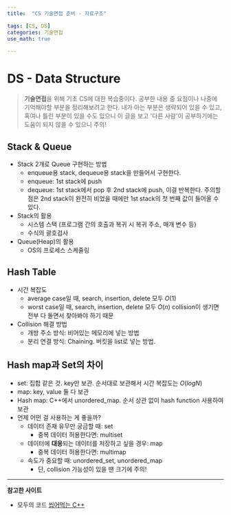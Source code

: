 ```yaml
---
title:	"CS 기술면접 준비 - 자료구조"

tags: [CS, DS]
categories: 기술면접
use_math: true

---
```

# DS - Data Structure

> **기술면접**을 위해 기초 CS에 대한 복습중이다.
공부한 내용 중 요점이나 나중에 기억해야할 부분을 정리해보려고 한다.
내가 아는 부분은 생략되어 있을 수 있고, 혹여나 틀린 부분이 있을 수도 있으니 이 글을 보고 '다른 사람'이 공부하기에는 도움이 되지 않을 수 있으니 주의!


## Stack & Queue
- Stack 2개로 Queue 구현하는 방법
    - enqueue용 stack, dequeue용 stack을 만들어서 구현한다.
    - enqueue: 1st stack에 push
    - dequeue: 1st stack에서 pop 후 2nd stack에 push, 이걸 반복한다. 주의할 점은 2nd stack이 완전히 비었을 때에만 1st stack의 첫 번째 값이 들어올 수 있다.
- Stack의 활용
    - 시스템 스택 (프로그램 간의 호출과 복귀 시 복귀 주소, 매개 변수 등)
    - 수식의 괄호검사
- Queue(Heap)의 활용
    - OS의 프로세스 스케줄링
    
## Hash Table
- 시간 복잡도
    - average case일 때, search, insertion, delete 모두 $O(1)$
    - worst case일 때, search, insertion, delete 모두 $O(n)$
      collision이 생기면 전부 다 돌면서 찾아봐야 하기 때문
- Collision 해결 방법
    - 개방 주소 방식: 비어있는 메모리에 넣는 방법
    - 분리 연결 방식: Chaining. 버킷을 list로 넣는 방법.
    
## Hash map과 Set의 차이
- set: 집합 같은 것. key만 보관. 순서대로 보관해서 시간 복잡도는 $O(logN)$
- map: key, value 둘 다 보관
- Hash map: C++에서 unordered_map. 순서 상관 없이 hash function 사용하여 보관
- 언제 어떤 걸 사용하는 게 좋을까?
    - 데이터 존재 유무만 궁금할 때: set
        - 중복 데이터 허용한다면: multiset
    - 데이터에 **대응**되는 데이터를 저장하고 싶을 경우: map
        - 중복 데이터 허용한다면: multimap
    - 속도가 중요할 때: unordered_set, unordered_map
        - 단, collision 가능성이 있을 땐 크기에 주의!
        
---

**참고한 사이트**
- 모두의 코드 [씹어먹는 C++](https://modoocode.com/224)
